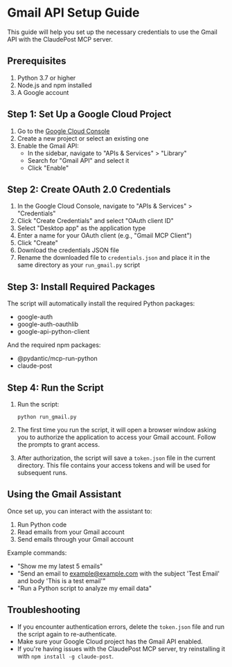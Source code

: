 # Gmail API Setup Guide

This guide will help you set up the necessary credentials to use the Gmail API with the ClaudePost MCP server.

## Prerequisites

1. Python 3.7 or higher
2. Node.js and npm installed
3. A Google account

## Step 1: Set Up a Google Cloud Project

1. Go to the [Google Cloud Console](https://console.cloud.google.com/)
2. Create a new project or select an existing one
3. Enable the Gmail API:
   - In the sidebar, navigate to "APIs & Services" > "Library"
   - Search for "Gmail API" and select it
   - Click "Enable"

## Step 2: Create OAuth 2.0 Credentials

1. In the Google Cloud Console, navigate to "APIs & Services" > "Credentials"
2. Click "Create Credentials" and select "OAuth client ID"
3. Select "Desktop app" as the application type
4. Enter a name for your OAuth client (e.g., "Gmail MCP Client")
5. Click "Create"
6. Download the credentials JSON file
7. Rename the downloaded file to `credentials.json` and place it in the same directory as your `run_gmail.py` script

## Step 3: Install Required Packages

The script will automatically install the required Python packages:
- google-auth
- google-auth-oauthlib
- google-api-python-client

And the required npm packages:
- @pydantic/mcp-run-python
- claude-post

## Step 4: Run the Script

1. Run the script:
   ```
   python run_gmail.py
   ```

2. The first time you run the script, it will open a browser window asking you to authorize the application to access your Gmail account. Follow the prompts to grant access.

3. After authorization, the script will save a `token.json` file in the current directory. This file contains your access tokens and will be used for subsequent runs.

## Using the Gmail Assistant

Once set up, you can interact with the assistant to:

1. Run Python code
2. Read emails from your Gmail account
3. Send emails through your Gmail account

Example commands:

- "Show me my latest 5 emails"
- "Send an email to example@example.com with the subject 'Test Email' and body 'This is a test email'"
- "Run a Python script to analyze my email data"

## Troubleshooting

- If you encounter authentication errors, delete the `token.json` file and run the script again to re-authenticate.
- Make sure your Google Cloud project has the Gmail API enabled.
- If you're having issues with the ClaudePost MCP server, try reinstalling it with `npm install -g claude-post`.